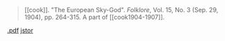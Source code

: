 > [[cook]]. "The European Sky-God". *Folklore*, Vol. 15, No. 3 (Sep. 29, 1904), pp. 264-315. A part of [[cook1904-1907]].

[.pdf](a-cook1904-7a.pdf) [jstor](https://www.jstor.org/stable/1254143)